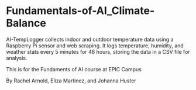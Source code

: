# Fundamentals-of-AI_Climate-Balance
AI-TempLogger collects indoor and outdoor temperature data using a Raspberry Pi sensor and web scraping. It logs temperature, humidity, and weather stats every 5 minutes for 48 hours, storing the data in a CSV file for analysis.

This is for the Fundaments of AI course at EPIC Campus

By Rachel Arnold, Eliza Martinez, and Johanna Huster
